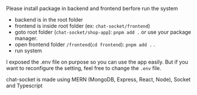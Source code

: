 
Please install package in backend and frontend berfore run the system
- backend is in the root folder
- frontend is inside root folder (ex: ```chat-socket/frontend```)
- goto root folder (```chat-socket/shop-app```): ```pnpm add .``` or use your package manager.
- open frontend folder ```/frontend```(```cd frontend```): ```pnpm add .``` .
- run system 

I exposed the .env file on purpose so you can use the app easily. But if you want to reconfigure the setting, feel free to change the ```.env``` file.

chat-socket is made using MERN (MongoDB, Express, React, Node), Socket and Typescript
